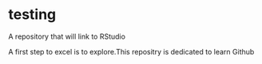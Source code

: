 # testing
A repository that will link to RStudio

A first step to excel is to explore.This repositry is dedicated to learn Github 
